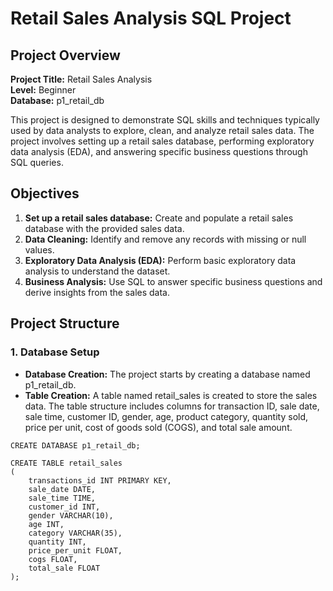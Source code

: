 # Retail Sales Analysis SQL Project
## Project Overview
**Project Title:** Retail Sales Analysis <br>
**Level:** Beginner <br>
**Database:** p1_retail_db <br>

This project is designed to demonstrate SQL skills and techniques typically used by data analysts to explore, clean, and analyze retail sales data. The project involves setting up a retail sales database, performing exploratory data analysis (EDA), and answering specific business questions through SQL queries. 

## Objectives

1. **Set up a retail sales database:** Create and populate a retail sales database with the provided sales data.
2. **Data Cleaning:** Identify and remove any records with missing or null values.
3. **Exploratory Data Analysis (EDA):** Perform basic exploratory data analysis to understand the dataset.
4. **Business Analysis:** Use SQL to answer specific business questions and derive insights from the sales data.

## Project Structure

### 1. Database Setup
- **Database Creation:** The project starts by creating a database named p1_retail_db.<br>
- **Table Creation:** A table named retail_sales is created to store the sales data. The table structure includes columns for transaction ID, sale date, sale time, customer ID, gender, age, product category, quantity sold, price per unit, cost of goods sold (COGS), and total sale amount.<br>
```
CREATE DATABASE p1_retail_db;

CREATE TABLE retail_sales
(
    transactions_id INT PRIMARY KEY,
    sale_date DATE,	
    sale_time TIME,
    customer_id INT,	
    gender VARCHAR(10),
    age INT,
    category VARCHAR(35),
    quantity INT,
    price_per_unit FLOAT,	
    cogs FLOAT,
    total_sale FLOAT
);
```
